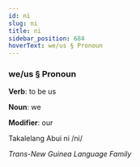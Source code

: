 ```yaml
---
id: ni
slug: ni
title: ni
sidebar_position: 684
hoverText: we/us § Pronoun
---
```


### we/us § Pronoun

**Verb**: to be us

**Noun**: we

**Modifier**: our

Takalelang Abui ni /ni/

*Trans-New Guinea Language Family*